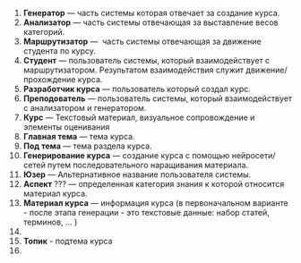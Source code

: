 1. **Генератор** — часть системы которая отвечает за создание курса.
2. **Анализатор** — часть системы отвечающая за выставление весов категорий.
3. **Маршрутизатор** —  часть системы отвечающая за движение студента по курсу. 
4. **Студент** — пользователь системы, который взаимодействует с маршрутизатором. Результатом взаимодействия служит движение/прохождение курса. 
5. **Разработчик курса** — пользователь который создал курс.
6. **Преподователь** — пользователь системы, который взаимодействует с анализатором и генератором.
7. **Курс** — Текстовый материал, визуальное сопровождение и элементы оценивания
8. **Главная тема** — тема курса. 
9. **Под тема** — тема раздела курса. 
10. **Генерирование курса** — создание курса с помощью нейросети/сетей путем последовательного наращивания материала. 
11. **Юзер** — Альтернативное название пользователя системы.
12. **Аспект** ??? — определенная категория знания к которой относится материал курса.
13. **Материал курса** — информация курса (в первоначальном варианте - после этапа генерации - это текстовые данные: набор статей, терминов, ... )
14. 
15. **Топик** - подтема курса
16. 
